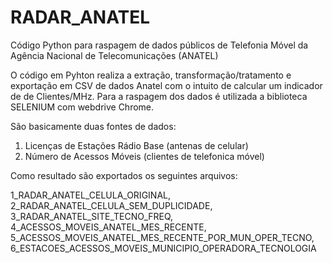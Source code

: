 # RADAR_ANATEL
Código Python para raspagem de dados públicos de Telefonia Móvel da Agência Nacional de Telecomunicações (ANATEL)

O código em Pyhton realiza a extração, transformação/tratamento e exportação em CSV de dados Anatel com o intuito de calcular um indicador de
de Clientes/MHz. Para a raspagem dos dados é utilizada a biblioteca SELENIUM com webdrive Chrome.

São basicamente duas fontes de dados:

1) Licenças de Estações Rádio Base (antenas de celular)
2) Número de Acessos Móveis (clientes de telefonica móvel)

Como resultado são exportados os seguintes arquivos:

  1_RADAR_ANATEL_CELULA_ORIGINAL, 
  2_RADAR_ANATEL_CELULA_SEM_DUPLICIDADE, 
  3_RADAR_ANATEL_SITE_TECNO_FREQ, 
  4_ACESSOS_MOVEIS_ANATEL_MES_RECENTE, 
  5_ACESSOS_MOVEIS_ANATEL_MES_RECENTE_POR_MUN_OPER_TECNO, 
  6_ESTACOES_ACESSOS_MOVEIS_MUNICIPIO_OPERADORA_TECNOLOGIA
